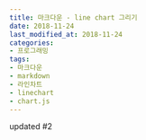 ```yaml
---
title: 마크다운 - line chart 그리기
date: 2018-11-24
last_modified_at: 2018-11-24
categories:
- 프로그래밍
tags:
- 마크다운
- markdown
- 라인차트
- linechart
- chart.js
---
```


updated #2

<canvas id="canvas" width="800" height="600"></canvas>

<script>

var MONTHS = ['January', 'February', 'March', 'April', 'May', 'June', 'July', 'August', 'September', 'October', 'November', 'December'];
new Chart(document.getElementById("canvas"), {
    type: 'line',
    data: {
        labels: ['January', 'February', 'March', 'April', 'May', 'June', 'July'],
        datasets: [{
            label: 'My First dataset',
            backgroundColor: window.chartColors.red,
            borderColor: window.chartColors.red,
            data: [
                10,
                20,
                30,
                40,
                10,
                5,
                15
            ],
            fill: false,
        }, {
            label: 'My Second dataset',
            fill: false,
            backgroundColor: window.chartColors.blue,
            borderColor: window.chartColors.blue,
            data: [
                40,
                10,
                50,
                60,
                10,
                35,
                72
            ],
        }]
    },
    options: {
        title: {
            display: true,
            text: 'Chart.js Line Chart'
        },
        tooltips: {
            mode: 'index',
            intersect: false,
        },
        hover: {
            mode: 'nearest',
            intersect: true
        },
        scales: {
            xAxes: [{
                display: true,
                scaleLabel: {
                    display: true,
                    labelString: 'Month'
                }
            }],
            yAxes: [{
                display: true,
                scaleLabel: {
                    display: true,
                    labelString: 'Value'
                }
            }]
        }
    }
});

</script>